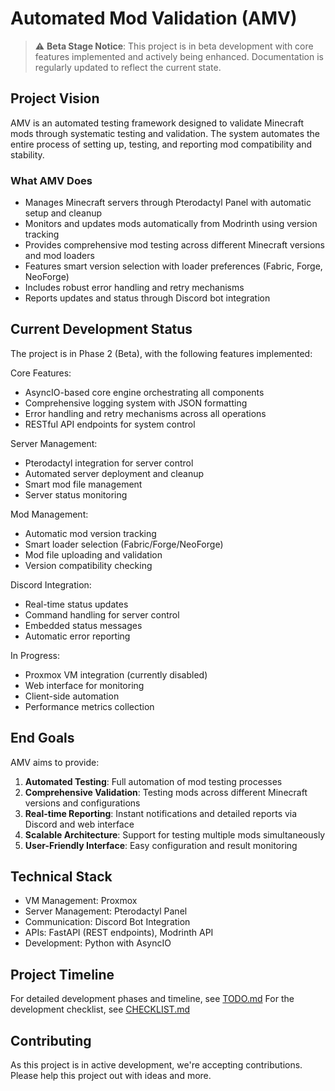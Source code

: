 # Automated Mod Validation (AMV)

> ⚠️ **Beta Stage Notice**: This project is in beta development with core features implemented and actively being enhanced. Documentation is regularly updated to reflect the current state.

## Project Vision

AMV is an automated testing framework designed to validate Minecraft mods through systematic testing and validation. The system automates the entire process of setting up, testing, and reporting mod compatibility and stability.

### What AMV Does

- Manages Minecraft servers through Pterodactyl Panel with automatic setup and cleanup
- Monitors and updates mods automatically from Modrinth using version tracking
- Provides comprehensive mod testing across different Minecraft versions and mod loaders
- Features smart version selection with loader preferences (Fabric, Forge, NeoForge)
- Includes robust error handling and retry mechanisms
- Reports updates and status through Discord bot integration

## Current Development Status

The project is in Phase 2 (Beta), with the following features implemented:

Core Features:

- AsyncIO-based core engine orchestrating all components
- Comprehensive logging system with JSON formatting
- Error handling and retry mechanisms across all operations
- RESTful API endpoints for system control

Server Management:

- Pterodactyl integration for server control
- Automated server deployment and cleanup
- Smart mod file management
- Server status monitoring

Mod Management:

- Automatic mod version tracking
- Smart loader selection (Fabric/Forge/NeoForge)
- Mod file uploading and validation
- Version compatibility checking

Discord Integration:

- Real-time status updates
- Command handling for server control
- Embedded status messages
- Automatic error reporting

In Progress:

- Proxmox VM integration (currently disabled)
- Web interface for monitoring
- Client-side automation
- Performance metrics collection

## End Goals

AMV aims to provide:

1. **Automated Testing**: Full automation of mod testing processes
2. **Comprehensive Validation**: Testing mods across different Minecraft versions and configurations
3. **Real-time Reporting**: Instant notifications and detailed reports via Discord and web interface
4. **Scalable Architecture**: Support for testing multiple mods simultaneously
5. **User-Friendly Interface**: Easy configuration and result monitoring

## Technical Stack

- VM Management: Proxmox
- Server Management: Pterodactyl Panel
- Communication: Discord Bot Integration
- APIs: FastAPI (REST endpoints), Modrinth API
- Development: Python with AsyncIO

## Project Timeline

For detailed development phases and timeline, see [TODO.md](TODO.md)
For the development checklist, see [CHECKLIST.md](CHECKLIST.md)

## Contributing

As this project is in active development, we're accepting contributions. Please help this project out with ideas and more.
